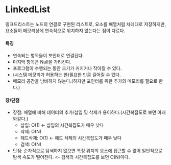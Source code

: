 # LinkedList
링크드리스트는 노드의 연결로 구현된 리스트로, 요소를 배열처럼 차례대로 저장하지만, 요소들이 메모리상에 연속적으로 위치하지 않는다는 점이 다르다.  

#### 특징
- 연속되는 항목들이 포인터로 연결된다.
- 마지막 항목은 Null을 가리킨다.
- 프로그램이 수행되는 동안 크기가 커지거나 작아질 수 있다.
- (시스템 메모리가 허용하는 한)필요한 만큼 길어질 수 있다.
- 메모리 공간을 낭비하지 않는다.(하지만 포인터를 위한 추가의 메모리를 필요로 한다.)

#### 장/단점
- 장점: 배열에 비해 데이터의 추가/삽입 및 삭제가 용이하다.(시간복잡도로 보면 아래와같다.)
    - 삽입: O(1) <- 삽입의 시간복잡도가 매우 낮다
    - 삭제: O(N)
    - 헤드삭제: O(1) <- 헤드 삭제의 시간복잡도가 매우 낮다
    - 검색: O(N)
- 단점: 순차적으로 탐색하지 않으면 특정 위치의 요소에 접근할 수 없어 일반적으로 탐색 속도가 떨어진다. <- 검색의 시간복잡도를 보면 O(N)이다.

